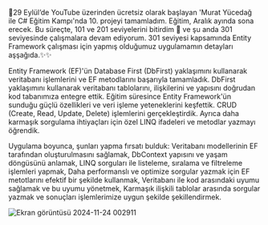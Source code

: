 🚀29 Eylül’de YouTube üzerinden ücretsiz olarak başlayan 'Murat Yücedağ ile C# Eğitim Kampı'nda 10. projeyi tamamladım. Eğitim, Aralık ayında sona erecek. Bu süreçte, 101 ve 201 seviyelerini bitirdim 🚩 ve şu anda 301 seviyesinde çalışmalara devam ediyorum. 301 seviyesi kapsamında Entity Framework çalışması için yapmış olduğumuz uygulamamın detayları aşşağıda.✨✨

Entity Framework (EF)'ün Database First (DbFirst) yaklaşımını kullanarak veritabanı işlemlerini ve EF metodlarını başarıyla tamamladık.
DbFirst yaklaşımını kullanarak veritabanı tablolarını, ilişkilerini ve yapısını doğrudan kod tabanımıza entegre ettik.
Eğitim süresince Entity Framework'ün sunduğu güçlü özellikleri ve veri işleme yeteneklerini keşfettik. 
CRUD (Create, Read, Update, Delete) işlemlerini gerçekleştirdik. 
Ayrıca daha karmaşık sorgulama ihtiyaçları için özel LINQ ifadeleri ve metodlar yazmayı öğrendik.

Uygulama boyunca, şunları yapma fırsatı bulduk:
Veritabanı modellerinin EF tarafından oluşturulmasını sağlamak,
DbContext yapısını ve yaşam döngüsünü anlamak,
LINQ sorguları ile listeleme, sıralama ve filtreleme işlemleri yapmak,
Daha performanslı ve optimize sorgular yazmak için EF metotlarını efektif bir şekilde kullanmak,
Veritabanı ile kod arasındaki uyumu sağlamak ve bu uyumu yönetmek,
Karmaşık ilişkili tablolar arasında sorgular yazmak ve sonuçları işlemlerimize uygun şekilde şekillendirmek.

![Ekran görüntüsü 2024-11-24 002911](https://github.com/user-attachments/assets/dc3caf71-5a1c-479d-8f19-71018445bc0b)
